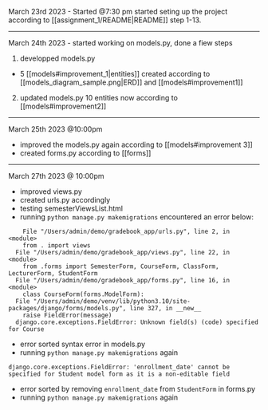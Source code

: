 March 23rd 2023 - Started @7:30 pm
started seting up the project according to [[assignment_1/README|README]] step 1-13.

---

March 24th 2023 - started working on models.py, done a fiew steps

1. developped models.py
 - 5  [[models#improvement_1|entities]] created according to [[models_diagram_sample.png|ERD]] and [[models#improvement1]]

2. updated models.py
 10 entities now according to [[models#improvement2]]

---
March 25th 2023 @10:00pm
- improved the models.py again according to [[models#improvement 3]]
- created forms.py according to [[forms]]

---
March 27th 2023 @ 10:00pm
- improved views.py
- created urls.py accordingly
- testing semesterViewsList.html
- running `python manage.py makemigrations` encountered an error below:
```terminal
    File "/Users/admin/demo/gradebook_app/urls.py", line 2, in <module>
    from . import views
  File "/Users/admin/demo/gradebook_app/views.py", line 22, in <module>
    from .forms import SemesterForm, CourseForm, ClassForm, LecturerForm, StudentForm
  File "/Users/admin/demo/gradebook_app/forms.py", line 16, in <module>
    class CourseForm(forms.ModelForm):
  File "/Users/admin/demo/venv/lib/python3.10/site-packages/django/forms/models.py", line 327, in __new__
    raise FieldError(message)
  django.core.exceptions.FieldError: Unknown field(s) (code) specified for Course
```
- error sorted syntax error in models.py
- running `python manage.py makemigrations` again
```terminal
django.core.exceptions.FieldError: 'enrollment_date' cannot be specified for Student model form as it is a non-editable field
```
- error sorted by removing `enrollment_date` from `StudentForm` in forms.py
- running `python manage.py makemigrations` again
```terminal